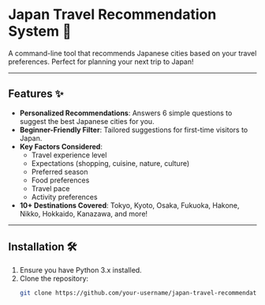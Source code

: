 # Japan Travel Recommendation System 🌸

A command-line tool that recommends Japanese cities based on your travel preferences. Perfect for planning your next trip to Japan!

---

## Features ✨
- **Personalized Recommendations**: Answers 6 simple questions to suggest the best Japanese cities for you.
- **Beginner-Friendly Filter**: Tailored suggestions for first-time visitors to Japan.
- **Key Factors Considered**:
  - Travel experience level
  - Expectations (shopping, cuisine, nature, culture)
  - Preferred season
  - Food preferences
  - Travel pace
  - Activity preferences
- **10+ Destinations Covered**: Tokyo, Kyoto, Osaka, Fukuoka, Hakone, Nikko, Hokkaido, Kanazawa, and more!

---

## Installation 🛠️
1. Ensure you have Python 3.x installed.
2. Clone the repository:
   ```bash
   git clone https://github.com/your-username/japan-travel-recommendation.git
